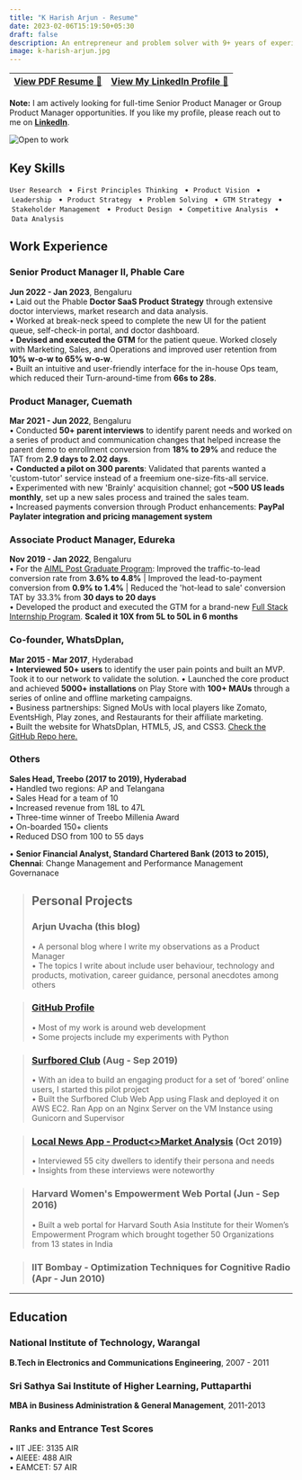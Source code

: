 ```yaml
---
title: "K Harish Arjun - Resume"
date: 2023-02-06T15:19:50+05:30
draft: false
description: An entrepreneur and problem solver with 9+ years of experience in solving customer problems and driving organisational growth. With cross-functional collaboration across diverse teams and aligning them with the Product Vision, I have a proven track record in designing product & GTM strategies, and building, launching & scaling new products from scratch. I use a user-centric approach & display hustle to deliver things, with analytical, design, communication, stakeholder management and leadership skills.
image: k-harish-arjun.jpg
---
```


| [**View PDF Resume** 📄](https://drive.google.com/file/d/1dhV7aVGtPh8vDCQ8OB_pOZ5gZTwRcb6l/view?usp=share_link) | [**View My LinkedIn Profile** 🔗](https://www.linkedin.com/in/harisharjun)|
| --- | --- |

**Note:** I am actively looking for full-time Senior Product Manager or Group Product Manager opportunities. If you like my profile, please reach out to me on [**LinkedIn**](https://www.linkedin.com/in/harisharjun).

![Open to work](open-to-work.png)

## **Key Skills**
`User Research` &nbsp; • &nbsp;`First Principles Thinking` &nbsp; • &nbsp;`Product Vision` &nbsp; • &nbsp;`Leadership` &nbsp; • &nbsp;`Product Strategy` &nbsp; • &nbsp;`Problem Solving` &nbsp; • &nbsp;`GTM Strategy` &nbsp; • &nbsp;`Stakeholder Management` &nbsp; • &nbsp;`Product Design` &nbsp; • &nbsp;`Competitive Analysis` &nbsp; • &nbsp;`Data Analysis`

## Work Experience
### Senior Product Manager II, **Phable Care**
**Jun 2022 - Jan 2023**, Bengaluru\
• Laid out the Phable **Doctor SaaS Product Strategy** through extensive doctor interviews, market research and data analysis.\
• Worked at break-neck speed to complete the new UI for the patient queue, self-check-in portal, and doctor dashboard.\
• **Devised and executed the GTM** for the patient queue. Worked closely with Marketing, Sales, and Operations and improved user retention from **10% w-o-w to 65% w-o-w**.\
• Built an intuitive and user-friendly interface for the in-house Ops team, which reduced their Turn-around-time from **66s to 28s**.

### Product Manager, **Cuemath**
**Mar 2021 - Jun 2022**, Bengaluru\
• Conducted **50+ parent interviews** to identify parent needs and worked on a series of product and communication changes that helped increase the parent demo to enrollment conversion from **18% to 29%** and reduce the TAT from **2.9 days to 2.02 days**.\
• **Conducted a pilot on 300 parents**: Validated that parents wanted a 'custom-tutor' service instead of a freemium one-size-fits-all service.\
• Experimented with new 'Brainly' acquisition channel; got **~500 US leads monthly**, set up a new sales process and trained the sales team.\
• Increased payments conversion through Product enhancements: **PayPal Paylater integration and pricing management system**

### Associate Product Manager, **Edureka**
**Nov 2019 - Jan 2022**, Bengaluru\
• For the [AIML Post Graduate Program](https://www.edureka.co/executive-programs/machine-learning-and-ai): Improved the traffic-to-lead conversion rate from **3.6% to 4.8%** | Improved the lead-to-payment conversion from **0.9% to 1.4%** | Reduced the 'hot-lead to sale' conversion TAT by 33.3% from **30 days to 20 days**\
• Developed the product and executed the GTM for a brand-new [Full Stack Internship Program](https://www.edureka.co/internship/full-stack-web-development). **Scaled it 10X from 5L to 50L in 6 months**

### Co-founder, **WhatsDplan**, 
**Mar 2015 - Mar 2017**, Hyderabad\
• **Interviewed 50+ users** to identify the user pain points and built an MVP. Took it to our network to validate the solution.
• Launched the core product and achieved **5000+ installations** on Play Store with **100+ MAUs** through a series of online and offline marketing campaigns.\
• Business partnerships: Signed MoUs with local players like Zomato, EventsHigh, Play zones, and Restaurants for their affiliate marketing.\
• Built the website for WhatsDplan, HTML5, JS, and CSS3. [Check the GitHub Repo here.](https://github.com/harisharjun/whatsdplan-website)

### **Others**
**Sales Head, Treebo (2017 to 2019), Hyderabad**\
• Handled two regions: AP and Telangana\
• Sales Head for a team of 10\
• Increased revenue from 18L to 47L\
• Three-time winner of Treebo Millenia Award\
• On-boarded 150+ clients\
• Reduced DSO from 100 to 55 days

• **Senior Financial Analyst, Standard Chartered Bank (2013 to 2015), Chennai**: Change Management and Performance Management Governanace

> ## Personal Projects
> ### Arjun Uvacha (this blog)
> • A personal blog where I write my observations as a Product Manager\
> • The topics I write about include user behaviour, technology and products, motivation, career guidance, personal anecdotes among others

> ### [GitHub Profile](https://github.com/harisharjun)
> • Most of my work is around web development\
> • Some projects include my experiments with Python

> ### [Surfbored Club](https://github.com/harisharjun/surfbored) (Aug - Sep 2019)
> • With an idea to build an engaging product for a set of ‘bored’ online users, I started this pilot project\
> • Built the Surfbored Club Web App using Flask and deployed it on AWS EC2. Ran App on an Nginx Server on the VM Instance using Gunicorn and Supervisor

> ### [Local News App - Product<>Market Analysis](https://www.linkedin.com/posts/harisharjun_product-feature-prioritization-for-a-local-activity-6604326215979491328-gHdd/) (Oct 2019)
> • Interviewed 55 city dwellers to identify their persona and needs\
> • Insights from these interviews were noteworthy

> ### Harvard Women's Empowerment Web Portal (Jun - Sep 2016)
> • Built a web portal for Harvard South Asia Institute for their Women’s Empowerment Program which brought together 50 Organizations from 13 states in India

> ### IIT Bombay - Optimization Techniques for Cognitive Radio (Apr - Jun 2010)

---

## Education
### National Institute of Technology, Warangal
**B.Tech in Electronics and Communications Engineering**, 2007 - 2011
### Sri Sathya Sai Institute of Higher Learning, Puttaparthi
**MBA in Business Administration & General Management**, 2011-2013

### Ranks and Entrance Test Scores
• IIT JEE: 3135 AIR\
• AIEEE: 488 AIR\
• EAMCET: 57 AIR